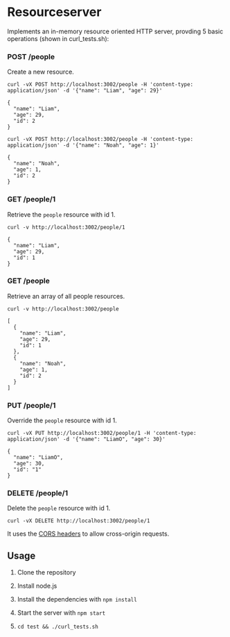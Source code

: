 Resourceserver
===============

Implements an in-memory resource oriented HTTP server, provding 5 basic operations (shown in curl_tests.sh):

### POST /people

Create a new resource.

```
curl -vX POST http://localhost:3002/people -H 'content-type: application/json' -d '{"name": "Liam", "age": 29}'
```

```
{
  "name": "Liam",
  "age": 29,
  "id": 2
}
```

```
curl -vX POST http://localhost:3002/people -H 'content-type: application/json' -d '{"name": "Noah", "age": 1}'
```

```
{
  "name": "Noah",
  "age": 1,
  "id": 2
}
```

### GET /people/1

Retrieve the `people` resource with id 1.

```
curl -v http://localhost:3002/people/1
```

```
{
  "name": "Liam",
  "age": 29,
  "id": 1
}
```

### GET /people

Retrieve an array of all people resources.

```
curl -v http://localhost:3002/people
```

```
[
  {
    "name": "Liam",
    "age": 29,
    "id": 1
  },
  {
    "name": "Noah",
    "age": 1,
    "id": 2
  }
]
```

### PUT /people/1

Override the `people` resource with id 1.

```
curl -vX PUT http://localhost:3002/people/1 -H 'content-type: application/json' -d '{"name": "LiamO", "age": 30}'
```

```
{
  "name": "LiamO",
  "age": 30,
  "id": "1"
}
```

### DELETE /people/1

Delete the `people` resource with id 1.

```
curl -vX DELETE http://localhost:3002/people/1
```

It uses the [CORS headers](https://developer.mozilla.org/en/http_access_control) to allow cross-origin requests.

Usage
-----

1. Clone the repository

1. Install node.js

1. Install the dependencies with `npm install`

1. Start the server with `npm start`

1. `cd test && ./curl_tests.sh`
